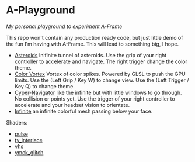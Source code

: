 # A-Playground

_My personal playground to experiment A-Frame_

This repo won't contain any production ready code, but just little demo of the fun I'm having with A-Frame. This will lead to something big, I hope.

- [Asteroids](https://maxwellito.github.io/a-playground/asteroids/) Inifinite tunnel of asteroids. Use the grip of your right controller to accelerate and navigate. The right trigger change the color theme.
- [Color Vortex](https://maxwellito.github.io/a-playground/color-vortex/) Vortex of color spikes. Powered by GLSL to push the GPU limits. Use the (Left Grip / Key W) to change view. Use the (Left Trigger / Key Q) to change theme.
- [Cyper-Navigator](https://maxwellito.github.io/a-playground/cyber-navigator/) like the infinite but with little windows to go through. No collision or points yet. Use the trigger of your right controller to accelerate and your headset vision to orientate.
- [Infinite](https://maxwellito.github.io/a-playground/infinite.html) an infinite colorful mesh passing below your face.

Shaders:

- [pulse](https://maxwellito.github.io/a-playground/shaders/pulse.html)
- [tv_interlace](https://maxwellito.github.io/a-playground/shaders/tv_interlace.html)
- [vhs](https://maxwellito.github.io/a-playground/shaders/vhs.html)
- [ymck_glitch](https://maxwellito.github.io/a-playground/shaders/ymck_glitch.html)
